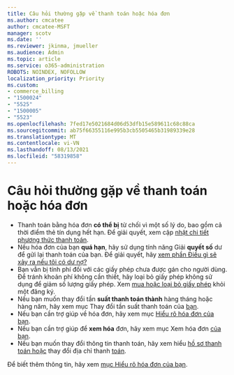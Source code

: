 ```yaml
---
title: Câu hỏi thường gặp về thanh toán hoặc hóa đơn
ms.author: cmcatee
author: cmcatee-MSFT
manager: scotv
ms.date: ''
ms.reviewer: jkinma, jmueller
ms.audience: Admin
ms.topic: article
ms.service: o365-administration
ROBOTS: NOINDEX, NOFOLLOW
localization_priority: Priority
ms.custom:
- commerce_billing
- "1500024"
- "5525"
- "1500005"
- "5523"
ms.openlocfilehash: 7fed17e5021684d06d53dfb15e589611c68c88ca
ms.sourcegitcommit: ab75f66355116e995b3cb5505465b31989339e28
ms.translationtype: MT
ms.contentlocale: vi-VN
ms.lasthandoff: 08/13/2021
ms.locfileid: "58319858"
---
```

# <a name="billing-or-invoice-faq"></a>Câu hỏi thường gặp về thanh toán hoặc hóa đơn

- Thanh toán bằng hóa đơn **có thể bị** từ chối vì một số lý do, bao gồm cả thời điểm thẻ tín dụng hết hạn. Để giải quyết, xem cập [nhật chi tiết phương thức thanh toán](https://docs.microsoft.com/microsoft-365/commerce/billing-and-payments/manage-payment-methods#update-payment-method-details).
- Nếu hóa đơn của bạn **quá hạn**, hãy sử dụng tính năng Giải **quyết số** dư để gửi lại thanh toán của bạn. Để giải quyết, hãy [xem phần Điều gì sẽ xảy ra nếu tôi có dư nợ?](https://docs.microsoft.com/microsoft-365/commerce/billing-and-payments/pay-for-your-subscription#what-if-i-have-an-outstanding-balance)
- Bạn vẫn bị tính phí đối với các giấy phép chưa được gán cho người dùng. Để tránh khoản phí không cần thiết, hãy loại bỏ giấy phép không sử dụng để giảm số lượng giấy phép. Xem [mua hoặc loại bỏ giấy phép](https://docs.microsoft.com/microsoft-365/commerce/licenses/buy-licenses) khỏi một đăng ký.
- Nếu bạn muốn thay đổi tần **suất thanh toán thành** hàng tháng hoặc hàng năm, hãy xem mục Thay đổi tần suất thanh toán của [bạn](https://docs.microsoft.com/microsoft-365/commerce/billing-and-payments/change-payment-frequency).
- Nếu bạn cần trợ giúp về hóa đơn, hãy xem mục [Hiểu rõ hóa đơn của bạn](https://docs.microsoft.com/microsoft-365/commerce/billing-and-payments/understand-your-invoice2).
- Nếu bạn cần trợ giúp để **xem hóa** đơn, hãy xem mục Xem hóa đơn [của bạn](https://docs.microsoft.com/microsoft-365/commerce/billing-and-payments/view-your-bill-or-invoice).
- Nếu bạn muốn thay đổi thông tin thanh toán, hãy xem hiểu [hồ sơ thanh toán hoặc](https://docs.microsoft.com/microsoft-365/commerce/billing-and-payments/manage-billing-profiles) thay đổi địa chỉ thanh [toán](https://docs.microsoft.com/microsoft-365/commerce/billing-and-payments/change-your-billing-addresses).

Để biết thêm thông tin, hãy xem [mục Hiểu rõ hóa đơn của bạn](https://docs.microsoft.com/microsoft-365/commerce/billing-and-payments/understand-your-invoice2).